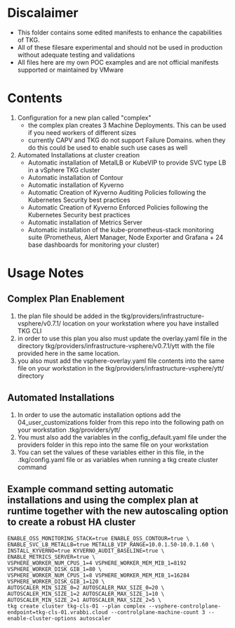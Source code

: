 # Discalaimer
* This folder contains some edited manifests to enhance the capabilities of TKG.
* All of these filesare experimental and should not be used in production without adequate testing and validations
* All files here are my own POC examples and are not official manifests supported or maintained by VMware

# Contents
1. Configuration for a new plan called "complex"
   * the complex plan creates 3 Machine Deployments. This can be used if you need workers of different sizes
   * currently CAPV and TKG do not support Failure Domains. when they do this could be used to enable such use cases as well
2. Automated Installations at cluster creation
    * Automatic installation of MetalLB or KubeVIP to provide SVC type LB in a vSphere TKG cluster
    * Automatic installation of Contour
    * Automatic installation of Kyverno
    * Automatic Creation of Kyverno Auditing Policies following the Kubernetes Security best practices
    * Automatic Creation of Kyverno Enforced Policies following the Kubernetes Security best practices
    * Automatic installation of Metrics Server
    * Automatic installation of the kube-prometheus-stack monitoring suite (Prometheus, Alert Manager, Node Exporter and Grafana + 24 base dashboards for monitoring your cluster)

# Usage Notes
## Complex Plan Enablement
1. the plan file should be added in the tkg/providers/infrastructure-vsphere/v0.7.1/ location on your workstation where you have installed TKG CLI
2. in order to use this plan you also must update the overlay.yaml file in the directory tkg/providers/infrastructure-vsphere/v0.7.1/ytt with the file provided here in the same location.
3. you also must add the vsphere-overlay.yaml file contents into the same file on your workstation in the tkg/providers/infrastructure-vsphere/ytt/ directory
## Automated Installations
1. In order to use the automatic installation options add the 04_user_customizations folder from this repo into the following path on your workstation .tkg/providers/ytt/
2. You must also add the variables in the config_default.yaml file under the providers folder in this repo into the same file on your workstation
3. You can set the values of these variables either in this file, in the .tkg/config.yaml file or as variables when running a tkg create cluster command

## Example command setting automatic installations and using the complex plan at runtime together with the new autoscaling option to create a robust HA cluster
```
ENABLE_OSS_MONITORING_STACK=true ENABLE_OSS_CONTOUR=true \
ENABLE_SVC_LB_METALLB=true METALLB_VIP_RANGE=10.0.1.50-10.0.1.60 \
INSTALL_KYVERNO=true KYVERNO_AUDIT_BASELINE=true \
ENABLE_METRICS_SERVER=true \
VSPHERE_WORKER_NUM_CPUS_1=4 VSPHERE_WORKER_MEM_MIB_1=8192 VSPHERE_WORKER_DISK_GIB_1=80 \
VSPHERE_WORKER_NUM_CPUS_1=8 VSPHERE_WORKER_MEM_MIB_1=16284 VSPHERE_WORKER_DISK_GIB_1=120 \
AUTOSCALER_MIN_SIZE_0=2 AUTOSCALER_MAX_SIZE_0=20 \
AUTOSCALER_MIN_SIZE_1=2 AUTOSCALER_MAX_SIZE_1=10 \
AUTOSCALER_MIN_SIZE_2=1 AUTOSCALER_MAX_SIZE_2=5 \
tkg create cluster tkg-cls-01 --plan complex --vsphere-controlplane-endpoint=tkg-cls-01.vrabbi.cloud --controlplane-machine-count 3 --enable-cluster-options autoscaler
```

